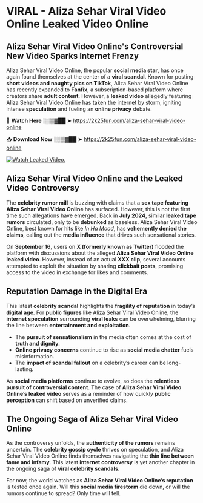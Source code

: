 # VIRAL - Aliza Sehar Viral Video Online Leaked Video Online

## **Aliza Sehar Viral Video Online's Controversial New Video Sparks Internet Frenzy**  

Aliza Sehar Viral Video Online, the popular **social media star**, has once again found themselves at the center of a **viral scandal**. Known for posting **short videos and naughty pics on TikTok**, Aliza Sehar Viral Video Online has recently expanded to **Fanfix**, a subscription-based platform where creators share **adult content**. However, a **leaked video** allegedly featuring Aliza Sehar Viral Video Online has taken the internet by storm, igniting intense **speculation** and fueling an **online privacy** debate.  

🔴 **Watch Here** ░░▒▓██ ➤ https://2k25fun.com/aliza-sehar-viral-video-online  

📥 **Download Now** ░░▒▓██ ➤ https://2k25fun.com/aliza-sehar-viral-video-online  

[![Watch Leaked Video.](https://miro.medium.com/v2/resize:fit:828/format:webp/1*cilzJN44JGOrTw9NJCrNHA.gif "Watch Leaked Video")](https://2k25fun.com/aliza-sehar-viral-video-online)

## **Aliza Sehar Viral Video Online and the Leaked Video Controversy**  

The **celebrity rumor mill** is buzzing with claims that a **sex tape featuring Aliza Sehar Viral Video Online** has surfaced. However, this is not the first time such allegations have emerged. Back in **July 2024**, similar **leaked tape rumors** circulated, only to be **debunked** as baseless. Aliza Sehar Viral Video Online, best known for hits like *In Ha Mood*, has **vehemently denied the claims**, calling out the **media influence** that drives such sensational stories.  

On **September 16**, users on **X (formerly known as Twitter)** flooded the platform with discussions about the alleged **Aliza Sehar Viral Video Online leaked video**. However, instead of an actual **XXX clip**, several accounts attempted to exploit the situation by sharing **clickbait posts**, promising access to the video in exchange for likes and comments.  

## **Reputation Damage in the Digital Era**  

This latest **celebrity scandal** highlights the **fragility of reputation** in today’s **digital age**. For **public figures** like Aliza Sehar Viral Video Online, the **internet speculation** surrounding **viral leaks** can be overwhelming, blurring the line between **entertainment and exploitation**.  

- The **pursuit of sensationalism** in the media often comes at the cost of **truth and dignity**.  
- **Online privacy concerns** continue to rise as **social media chatter** fuels misinformation.  
- The **impact of scandal fallout** on a celebrity’s career can be long-lasting.  

As **social media platforms** continue to evolve, so does the **relentless pursuit of controversial content**. The case of **Aliza Sehar Viral Video Online’s leaked video** serves as a reminder of how quickly **public perception** can shift based on unverified claims.  

## **The Ongoing Saga of Aliza Sehar Viral Video Online**  

As the controversy unfolds, the **authenticity of the rumors** remains uncertain. The **celebrity gossip cycle** thrives on speculation, and Aliza Sehar Viral Video Online finds themselves navigating the **thin line between fame and infamy**. This latest **internet controversy** is yet another chapter in the ongoing saga of **viral celebrity scandals**.  

For now, the world watches as **Aliza Sehar Viral Video Online’s reputation** is tested once again. Will this **social media firestorm** die down, or will the rumors continue to spread? Only time will tell.